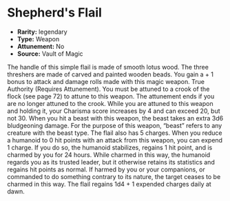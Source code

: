 
# Shepherd's Flail

* **Rarity:** legendary
* **Type:** Weapon
* **Attunement:** No
* **Source:** Vault of Magic


The handle of this simple flail is made of smooth lotus wood. The three threshers are made of carved and painted wooden beads. You gain a + 1 bonus to attack and damage rolls made with this magic weapon. True Authority (Requires Attunement). You must be attuned to a crook of the flock (see page 72) to attune to this weapon. The attunement ends if you are no longer attuned to the crook. While you are attuned to this weapon and holding it, your Charisma score increases by 4 and can exceed 20, but not 30. When you hit a beast with this weapon, the beast takes an extra 3d6 bludgeoning damage. For the purpose of this weapon, “beast” refers to any creature with the beast type. The flail also has 5 charges. When you reduce a humanoid to 0 hit points with an attack from this weapon, you can expend 1 charge. If you do so, the humanoid stabilizes, regains 1 hit point, and is charmed by you for 24 hours. While charmed in this way, the humanoid regards you as its trusted leader, but it otherwise retains its statistics and regains hit points as normal. If harmed by you or your companions, or commanded to do something contrary to its nature, the target ceases to be charmed in this way. The flail regains 1d4 + 1 expended charges daily at dawn.
